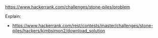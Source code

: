 https://www.hackerrank.com/challenges/stone-piles/problem

Explain:
- https://www.hackerrank.com/rest/contests/master/challenges/stone-piles/hackers/kimbsimon2/download_solution
